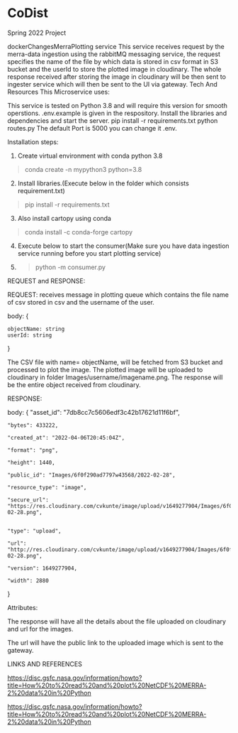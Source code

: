 # CoDist
Spring 2022 Project


dockerChangesMerraPlotting service
This service receives request by the merra-data ingestion using the rabbitMQ messaging service, the request specifies the name of the file by which
data is stored in csv format in S3 bucket and the userId to store the plotted image in cloudinary. The whole response received after storing the image in cloudinary
will be then sent to ingester service which will then be sent to the UI via gateway. 
Tech And Resources This Microservice uses:

This service is tested on Python 3.8 and will require this version for smooth operstions.
.env.example is given in the respository.
Install the libraries and dependencies and start the server.
pip install -r requirements.txt python routes.py The default Port is 5000 you can change it .env.

Installation steps:
1. Create virtual environment with conda python 3.8
> conda create -n mypython3 python=3.8
2. Install libraries.(Execute below in the folder which consists requirement.txt)
> pip install -r requirements.txt
3. Also install cartopy using conda 
> conda install -c conda-forge cartopy
4. Execute below to start the consumer(Make sure you have data ingestion service running before you start plotting service) 
5. > python -m consumer.py


REQUEST and RESPONSE:


REQUEST:
receives message in plotting queue which contains the file name of csv stored in csv and the username of the user.

body:
{

    objectName: string
    userId: string

}

The CSV file with name= objectName, will be fetched from S3 bucket and processed to plot the image. The plotted image will be uploaded to cloudinary
in folder Images/username/imagename.png. The response will be the entire object received from cloudinary.


RESPONSE:

body:
{
    "asset_id": "7db8cc7c5606edf3c42b17621d11f6bf",
    
    "bytes": 433222,
    
    "created_at": "2022-04-06T20:45:04Z",
    
    "format": "png",
    
    "height": 1440,
    
    "public_id": "Images/6f0f290ad7797w43568/2022-02-28",
    
    "resource_type": "image",
    
    "secure_url": "https://res.cloudinary.com/cvkunte/image/upload/v1649277904/Images/6f0f290ad7797w43568/2022-02-28.png",
    
    
    "type": "upload",
    
    "url": "http://res.cloudinary.com/cvkunte/image/upload/v1649277904/Images/6f0f290ad7797w43568/2022-02-28.png",
    
    "version": 1649277904,
    
    "width": 2880
    
}


Attributes: 

The response will have all the details about the file uploaded on cloudinary and url for the images.

The url will have the public link to the uploaded image which is sent to the gateway.

LINKS AND REFERENCES 

https://disc.gsfc.nasa.gov/information/howto?title=How%20to%20read%20and%20plot%20NetCDF%20MERRA-2%20data%20in%20Python

https://disc.gsfc.nasa.gov/information/howto?title=How%20to%20read%20and%20plot%20NetCDF%20MERRA-2%20data%20in%20Python
